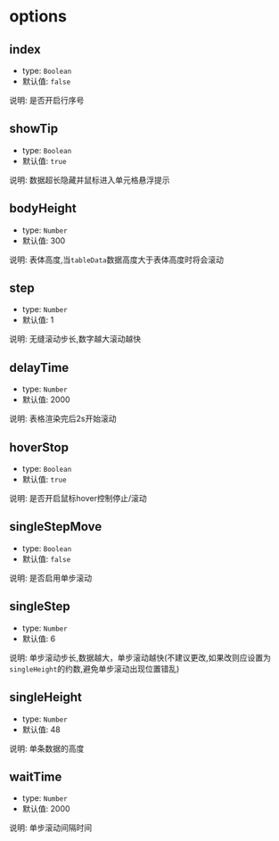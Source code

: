 # options

## index
- type: `Boolean`
- 默认值: `false`

说明: 是否开启行序号

## showTip
- type: `Boolean`
- 默认值: `true`

说明: 数据超长隐藏并鼠标进入单元格悬浮提示

## bodyHeight
- type: `Number`
- 默认值: 300

说明: 表体高度,当`tableData`数据高度大于表体高度时将会滚动

## step
- type: `Number`
- 默认值: 1

说明: 无缝滚动步长,数字越大滚动越快

## delayTime
- type: `Number`
- 默认值: 2000

说明: 表格渲染完后2s开始滚动

## hoverStop
- type: `Boolean`
- 默认值: `true`

说明: 是否开启鼠标hover控制停止/滚动

## singleStepMove
- type: `Boolean`
- 默认值: `false`

说明: 是否启用单步滚动

## singleStep
- type: `Number`
- 默认值: 6

说明: 单步滚动步长,数据越大，单步滚动越快(不建议更改,如果改则应设置为`singleHeight`的约数,避免单步滚动出现位置错乱)

## singleHeight
- type: `Number`
- 默认值: 48

说明: 单条数据的高度

## waitTime
- type: `Number`
- 默认值: 2000

说明: 单步滚动间隔时间
